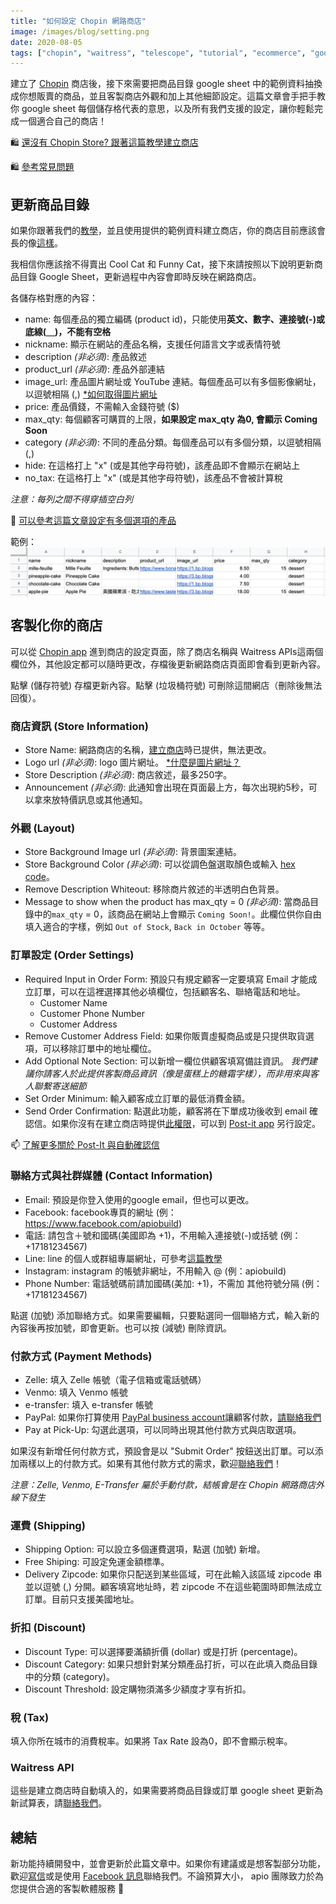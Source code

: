 ```yaml
---
title: "如何設定 Chopin 網路商店"
image: /images/blog/setting.png
date: 2020-08-05
tags: ["chopin", "waitress", "telescope", "tutorial", "ecommerce", "google-sheet", "google", "website", "documentation", "教學", "網路開店"]
---
```


建立了 [Chopin](https://telescope.apiobuild.com/app/chopin) 商店後，接下來需要把商品目錄 google sheet 中的範例資料抽換成你想販賣的商品，並且客製商店外觀和加上其他細節設定。這篇文章會手把手教你 google sheet 每個儲存格代表的意思，以及所有我們支援的設定，讓你輕鬆完成一個適合自己的商店！

<!--more-->

🛍️ [還沒有 Chopin Store? 跟著這篇教學建立商店](https://apiobuild.com/blog/create-an-online-store-for-free-ch/)

🛍️ [參考常見問題](https://apiobuild.com/blog/troubleshoot-chopin-store-zh/)

## 更新商品目錄

如果你跟著我們的[教學](https://apiobuild.com/blog/how-to-create-web-store-with-apio-ch)，並且使用提供的範例資料建立商店，你的商店目前應該會長的像[這樣](https://trampoline.apiobuild.com/router/chopin/store/page/google-oauth2%7C106308532747537725517/3b99cc9c-6c28-45dd-9786-8521fe0a2e47)。

我相信你應該捨不得賣出 Cool Cat 和 Funny Cat，接下來請按照以下說明更新商品目錄 Google Sheet，更新過程中內容會即時反映在網路商店。

各儲存格對應的內容：

- name: 每個產品的獨立編碼 (product id)，只能使用**英文、數字、連接號(-)或底線(＿)，不能有空格**
- nickname: 顯示在網站的產品名稱，支援任何語言文字或表情符號
- description *(非必須)*: 產品敘述
- product_url *(非必須)*: 產品外部連結
- image_url: 產品圖片網址或 YouTube 連結。每個產品可以有多個影像網址，以逗號相隔 (,) [*如何取得圖片網址](#如何取得手邊圖片的網址呢)
- price: 產品價錢，不需輸入金錢符號 ($)
- max_qty: 每個顧客可購買的上限，**如果設定 max_qty 為0, 會顯示 Coming Soon**
- category *(非必須)*: 不同的產品分類。每個產品可以有多個分類，以逗號相隔 (,)
- hide: 在這格打上 "x" (或是其他字母符號)，該產品即不會顯示在網站上
- no_tax: 在這格打上 "x" (或是其他字母符號)，該產品不會被計算稅

*注意：每列之間不得穿插空白列*

👗 [可以參考這篇文章設定有多個選項的產品](https://apiobuild.com/blog/how-to-add-options-to-products/)

範例：
<img src="/images/blog/catalog-sample.png" class="post-img">

## 客製化你的商店

可以從 [Chopin app](https://telescope.apiobuild.com/app/chopin) 進到商店的設定頁面，除了商店名稱與 Waitress APIs這兩個欄位外，其他設定都可以隨時更改，存檔後更新網路商店頁面即會看到更新內容。

點擊 <i class="fas fa-save"></i> (儲存符號) 存檔更新內容。點擊 <i class="fas fa-trash-alt"></i> (垃圾桶符號) 可刪除這間網店（刪除後無法回復）。

### 商店資訊 (Store Information)

- Store Name: 網路商店的名稱，[建立商店](https://apiobuild.com/blog/how-to-create-web-store-with-apio-ch/#step-1-建立新商店)時已提供，無法更改。
- Logo url *(非必須)*: logo 圖片網址。 [*什麼是圖片網址？](https://apiobuild.com/blog/troubleshoot-chopin-store-zh/#如何取得手邊圖片的網址呢)
- Store Description *(非必須)*: 商店敘述，最多250字。
- Announcement *(非必須)*: 此通知會出現在頁面最上方，每次出現約5秒，可以拿來放特價訊息或其他通知。

### 外觀 (Layout)

- Store Background Image url *(非必須)*: 背景圖案連結。
- Store Background Color *(非必須)*: 可以從調色盤選取顏色或輸入 [hex code](https://htmlcolorcodes.com/)。
- Remove Description Whiteout: 移除商片敘述的半透明白色背景。
- Message to show when the product has max_qty = 0 *(非必須)*: 當商品目錄中的`max_qty` = 0，該商品在網站上會顯示 `Coming Soon!`。此欄位供你自由填入適合的字樣，例如 `Out of Stock`, `Back in October` 等等。

### 訂單設定 (Order Settings)

- Required Input in Order Form: 預設只有規定顧客一定要填寫 Email 才能成立訂單，可以在這裡選擇其他必填欄位，包括顧客名、聯絡電話和地址。
  - Customer Name
  - Customer Phone Number
  - Customer Address
- Remove Customer Address Field: 如果你販賣虛擬商品或是只提供取貨選項，可以移除訂單中的地址欄位。
- Add Optional Note Section: 可以新增一欄位供顧客填寫備註資訊。
*我們建議你請客人於此提供客製商品資訊（像是蛋糕上的糖霜字樣），而非用來與客人聯繫寄送細節*
- Set Order Minimum: 輸入顧客成立訂單的最低消費金額。
- Send Order Confirmation: 點選此功能，顧客將在下單成功後收到 email 確認信。如果你沒有在建立商店時提供[此權限](https://apiobuild.com/blog/how-to-create-web-store-with-apio-ch/#step-4-新增-email-確認信功能)，可以到 [Post-it app](https://telescope.apiobuild.com/app/post-it/) 另行設定。

📫 [了解更多關於 Post-It 與自動確認信](https://apiobuild.com/blog/introducing-post-it-email-automation-service/#tutorial)

### 聯絡方式與社群媒體 (Contact Information)

- Email: 預設是你登入使用的google email，但也可以更改。
- Facebook: facebook專頁的網址 (例：https://www.facebook.com/apiobuild)
- 電話: 請包含＋號和國碼(美國即為 +1)，不用輸入連接號(-)或括號 (例：+17181234567)
- Line: line 的個人或群組專屬網址，可參考[這篇教學](https://www.pkstep.com/archives/5261)
- Instagram: instagram 的帳號非網址，不用輸入 @ (例：apiobuild)
- Phone Number: 電話號碼前請加國碼(美加: +1)，不需加 其他符號分隔 (例： +17181234567)

點選 <i class="fas fa-plus"></i> (加號) 添加聯絡方式。如果需要編輯，只要點選同一個聯絡方式，輸入新的內容後再按加號，即會更新。也可以按 <i class="fas fa-minus"></i> (減號) 刪除資訊。

### 付款方式 (Payment Methods)

- Zelle: 填入 Zelle 帳號（電子信箱或電話號碼）
- Venmo: 填入 Venmo 帳號
- e-transfer: 填入 e-transfer 帳號
- PayPal: 如果你打算使用 [PayPal business account](https://www.paypal.com/us/business)讓顧客付款，[請聯絡我們](https://apiobuild.com/forms/business/)
- Pay at Pick-Up: 勾選此選項，可以同時出現其他付款方式與店取選項。

如果沒有新增任何付款方式，預設會是以 "Submit Order" 按鈕送出訂單。可以添加兩樣以上的付款方式。如果有其他付款方式的需求，歡迎[聯絡我們](https://apiobuild.com/forms/business/)！

*注意：Zelle, Venmo, E-Transfer 屬於手動付款，結帳會是在 Chopin 網路商店外線下發生*

### 運費 (Shipping)

- Shipping Option: 可以設立多個運費選項，點選 <i class="fas fa-plus"></i> (加號) 新增。
- Free Shiping: 可設定免運金額標準。
- Delivery Zipcode: 如果你只配送到某些區域，可在此輸入該區域 zipcode 串並以逗號 (,) 分開。顧客填寫地址時，若 zipcode 不在這些範圍時即無法成立訂單。目前只支援美國地址。

### 折扣 (Discount)

- Discount Type: 可以選擇要滿額折價 (dollar) 或是打折 (percentage)。
- Discount Category: 如果只想針對某分類產品打折，可以在此填入商品目錄中的分類 (category)。
- Discount Threshold: 設定購物須滿多少額度才享有折扣。

### 稅 (Tax)

填入你所在城市的消費稅率。如果將 Tax Rate 設為0，即不會顯示稅率。

### Waitress API

這些是建立商店時自動填入的，如果需要將商品目錄或訂單 google sheet 更新為新試算表，請<a href="mailto:apiobuild@gmail.com">聯絡我們</a>。

## 總結

新功能持續開發中，並會更新於此篇文章中。如果你有建議或是想客製部分功能，歡迎<a href="mailto:apiobuild@gmail.com">寫信</a>或是使用 [Facebook 訊息](https://m.me/apiobuild)聯絡我們。不論預算大小， apio 團隊致力於為您提供合適的客製軟體服務 🚀

<style>
.post-img {
    display: block;
    margin-left: auto;
    margin-right: auto;
    max-width: 100%;
}
</style>
